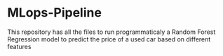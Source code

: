 # MLops-Pipeline
This repository has all the files to run programmaticaly a Random Forest Regression model to predict the price of a used car based on different features
